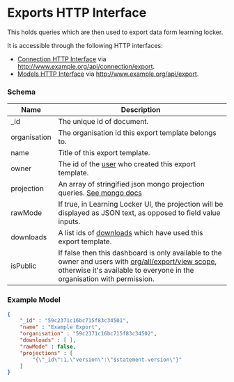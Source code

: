 ---
---

# Exports HTTP Interface

This holds queries which are then used to export data form learning locker.

It is accessible through the following HTTP interfaces:

- [Connection HTTP Interface](../http-connection) via http://www.example.org/api/connection/export.
- [Models HTTP Interface](../http-models) via http://www.example.org/api/export.

### Schema

Name | Description
--- | ---
_id | The unique id of document.
organisation | The organisation id this export template belongs to.
name | Title of this export template.
owner | The id of the [user](../http-users#schema) who created this export template.
projection | An array of stringified json mongo projection queries. [See mongo docs](https://docs.mongodb.com/manual/reference/operator/aggregation/project/)
rawMode | If true, in Learning Locker UI, the projection will be displayed as JSON text, as opposed to field value inputs.
downloads | A list ids of [downloads](../http-downloads#schema) which have used this export template.
isPublic | If false then this dashboard is only available to the owner and users with [org/all/export/view scope](../http-roles/#organisation-scopes), otherwise it's available to everyone in the organisation with permission.

### Example Model

```json
{
	"_id" : "59c2371c16bc715f83c34501",
	"name" : "Example Export",
	"organisation" : "59c2371c16bc715f83c34502",
	"downloads" : [ ],
	"rawMode" : false,
	"projections" : [
		"{\"_id\":1,\"version\":\"$statement.version\"}"
	]
}
```
